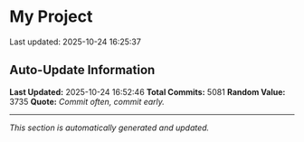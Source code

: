 # My Project


Last updated: 2025-10-24 16:25:37
































































































































































































































































































































































































































































































































































































































































































































































































































































































































































































































































































































































































































































































































































































































































































































































































































































































































































































































































































































































































































































































































































































































































































































































































































































































































































































































































































































































































































































































































































































































































































































































































































































































































































































































































































































































































































































































































































































































































































































































































































































































































































































































































































































































































































































































































































































































































































































































































































































































































































































































































































































































































































































































































































































































































































































































































































































































## Auto-Update Information

**Last Updated:** 2025-10-24 16:52:46
**Total Commits:** 5081
**Random Value:** 3735
**Quote:** _Commit often, commit early._

---
_This section is automatically generated and updated._